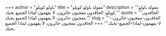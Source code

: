 +++
author = "باولو كويلو"
title = "مقولة باولو كويلو"
description = '''مقولة باولو كويلو: الحاقدون معجبون حائرون، لا يفهمون لماذا الجميع يحبك.'''
quote = '''الحاقدون معجبون حائرون، لا يفهمون لماذا الجميع يحبك.'''
slug = '''الحاقدون-معجبون-حائرون،-لا-يفهمون-لماذا-الجميع-يحبك'''
+++
الحاقدون معجبون حائرون، لا يفهمون لماذا الجميع يحبك.
